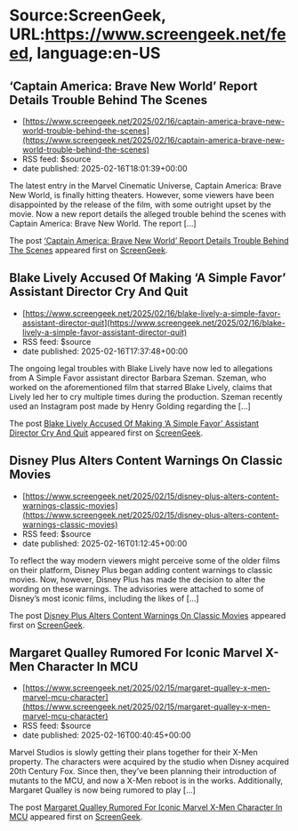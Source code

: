 # Source:ScreenGeek, URL:https://www.screengeek.net/feed, language:en-US

## ‘Captain America: Brave New World’ Report Details Trouble Behind The Scenes
 - [https://www.screengeek.net/2025/02/16/captain-america-brave-new-world-trouble-behind-the-scenes](https://www.screengeek.net/2025/02/16/captain-america-brave-new-world-trouble-behind-the-scenes)
 - RSS feed: $source
 - date published: 2025-02-16T18:01:39+00:00

<p>The latest entry in the Marvel Cinematic Universe, Captain America: Brave New World, is finally hitting theaters. However, some viewers have been disappointed by the release of the film, with some outright upset by the movie. Now a new report details the alleged trouble behind the scenes with Captain America: Brave New World. The report [...]</p>
<p>The post <a href="https://www.screengeek.net/2025/02/16/captain-america-brave-new-world-trouble-behind-the-scenes/">&#8216;Captain America: Brave New World&#8217; Report Details Trouble Behind The Scenes</a> appeared first on <a href="https://www.screengeek.net">ScreenGeek</a>.</p>

## Blake Lively Accused Of Making ‘A Simple Favor’ Assistant Director Cry And Quit
 - [https://www.screengeek.net/2025/02/16/blake-lively-a-simple-favor-assistant-director-quit](https://www.screengeek.net/2025/02/16/blake-lively-a-simple-favor-assistant-director-quit)
 - RSS feed: $source
 - date published: 2025-02-16T17:37:48+00:00

<p>The ongoing legal troubles with Blake Lively have now led to allegations from A Simple Favor assistant director Barbara Szeman. Szeman, who worked on the aforementioned film that starred Blake Lively, claims that Lively led her to cry multiple times during the production. Szeman recently used an Instagram post made by Henry Golding regarding the [...]</p>
<p>The post <a href="https://www.screengeek.net/2025/02/16/blake-lively-a-simple-favor-assistant-director-quit/">Blake Lively Accused Of Making &#8216;A Simple Favor&#8217; Assistant Director Cry And Quit</a> appeared first on <a href="https://www.screengeek.net">ScreenGeek</a>.</p>

## Disney Plus Alters Content Warnings On Classic Movies
 - [https://www.screengeek.net/2025/02/15/disney-plus-alters-content-warnings-classic-movies](https://www.screengeek.net/2025/02/15/disney-plus-alters-content-warnings-classic-movies)
 - RSS feed: $source
 - date published: 2025-02-16T01:12:45+00:00

<p>To reflect the way modern viewers might perceive some of the older films on their platform, Disney Plus began adding content warnings to classic movies. Now, however, Disney Plus has made the decision to alter the wording on these warnings. The advisories were attached to some of Disney&#8217;s most iconic films, including the likes of [...]</p>
<p>The post <a href="https://www.screengeek.net/2025/02/15/disney-plus-alters-content-warnings-classic-movies/">Disney Plus Alters Content Warnings On Classic Movies</a> appeared first on <a href="https://www.screengeek.net">ScreenGeek</a>.</p>

## Margaret Qualley Rumored For Iconic Marvel X-Men Character In MCU
 - [https://www.screengeek.net/2025/02/15/margaret-qualley-x-men-marvel-mcu-character](https://www.screengeek.net/2025/02/15/margaret-qualley-x-men-marvel-mcu-character)
 - RSS feed: $source
 - date published: 2025-02-16T00:40:45+00:00

<p>Marvel Studios is slowly getting their plans together for their X-Men property. The characters were acquired by the studio when Disney acquired 20th Century Fox. Since then, they&#8217;ve been planning their introduction of mutants to the MCU, and now a X-Men reboot is in the works. Additionally, Margaret Qualley is now being rumored to play [...]</p>
<p>The post <a href="https://www.screengeek.net/2025/02/15/margaret-qualley-x-men-marvel-mcu-character/">Margaret Qualley Rumored For Iconic Marvel X-Men Character In MCU</a> appeared first on <a href="https://www.screengeek.net">ScreenGeek</a>.</p>

